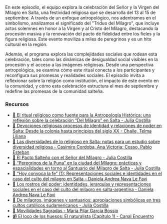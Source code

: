 <!--
.. title: 2024-09-16. El Milagro de la Antropología.
.. slug: 2024-09-16-el-milagro-de-la-antropologia
.. date: 2024-09-15 00:00:00 UTC-03:00
.. tags: Ritos, Etnografía, Peregrinos, Movilidad
.. link:
.. description:
.. type: text
-->

En este episodio, el equipo explora la celebración del Señor y la Virgen del Milagro en Salta, una festividad religiosa que se desarrolla del 13 al 15 de septiembre.
A través de un enfoque antropológico, nos adentramos en el simbolismo, analizamos el significado del "Triduo del Milagro", que incluye actos solemnes en honor a la Virgen y al Cristo del Milagro, destacando la procesión masiva y la renovación del pacto de fidelidad entre los fieles y la figura religiosa. Este evento moviliza a miles de peregrinos y es un hito cultural en la región.

Además, el programa explora las complejidades sociales que rodean esta celebración, tales como las dinámicas de desigualdad social visibles en la procesión y el acceso a las imágenes religiosas. Desde una perspectiva antropológica, se examina cómo este ritual conecta a los participantes y reconfigura sus promesas y realidades sociales. El episodio invita a reflexionar sobre la religión como institución, el impacto de este evento en la comunidad, y cómo esta celebración estructura el mes de septiembre y redefine las promesas de la comunidad salteña.

### Recursos

- [📖 El ritual religioso como fuente para la Antropología Histórica: una reflexión sobre la celebración “Del Milagro” en Salta - Julia Costilla](https://ri.conicet.gov.ar/bitstream/handle/11336/71010/CONICET_Digital_Nro.d123d6ac-289c-46d3-aa19-3efe754cf446_A.pdf?sequence=2&isAllowed=y)
- [📖 Devociones religiosas procesos de identidad y relaciones de poder en Salta: Desde la colonia hasta principios del siglo XX - Chaile, Telma Liliana](https://ri.conicet.gov.ar/handle/11336/134147)
- [📖 Las diversidades de lo religioso en Salta: notas para un estudio sobre diversidad religiosa - Casimiro Cordoba, Ana Victoria; Cosso, Pablo Esteban](https://www.icsoh.unsa.edu.ar/new/libros.php?lib=3)
- [📖 El Pacto Salteño con el Señor del Milagro - Julia Costilla](https://www.upo.es/revistas/index.php/americania/article/download/1793/1874/7128)
- [📖 “Peregrinos de la Puna” en la ciudad del Milagro: prácticas y espacialidades en torno al Santuario del Milagro de Salta - Julia Costilla](http://revistascientificas.filo.uba.ar/index.php/MA/article/view/12928)
- [📖 “Hoy convoca la fe” (1): Representaciones sociales e identidades en el caso del culto del milagro en Salta - Daniela Andrea Nava Le Favi](https://www.scielo.org.ar/scielo.php?script=sci_arttext&pid=S1668-81042015000200003)
- [📖 Los rostros del poder: identidades, jerarquías y representaciones sociales en el caso del culto del milagro en salta-argentina - Daniela Andrea Nava Le Favi](https://www.researchgate.net/publication/343574874_LOS_ROSTROS_DEL_PODER_IDENTIDADES_JERARQUIAS_Y_REPRESENTACIONES_SOCIALES_EN_EL_CASO_DEL_CULTO_DEL_MILAGRO_EN_SALTA-ARGENTINA)
- [📖 De milagros, imágenes y santuarios: apropiaciones simbólicas en tres cultos católicos sudamericanos - Julia Costilla](https://revistaculturayreligion.cl/index.php/revistaculturayreligion/article/view/1037)
- [📖 Movilidades Sagradas - Maria Pilar Garcia Bossio](https://www.academia.edu/87689708/MOVILIDADES_SAGRADAS)
- [📹 El loco de los huesos: El naturalista (Capítulo 1) - Canal Encuentro](https://www.youtube.com/watch?v=fzmADjpZ6Pw)
